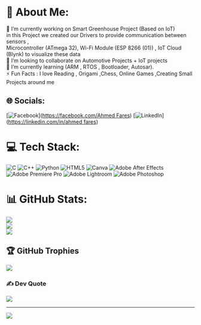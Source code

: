 # 💫 About Me:
🔭 I’m currently working on Smart Greenhouse Project (Based on IoT)<br>in this Project we created our Drivers to provide communication between sensors ,<br>Microcontroller (ATmega 32), Wi-Fi Module (ESP 8266 (01)) , IoT Cloud (Blynk) to visualize these data<br>👯 I’m looking to collaborate on Automotive Projects + IoT projects<br>🌱 I’m currently learning (ARM , RTOS , Bootloader, Autosar).<br>⚡ Fun Facts : I love Reading , Origami ,Chess, Online Games ,Creating Small Projects around me


## 🌐 Socials:
[![Facebook](https://img.shields.io/badge/Facebook-%231877F2.svg?logo=Facebook&logoColor=white)]([https://facebook.com/Ahmed Fares](https://www.facebook.com/profile.php?id=100006049155207)) [![LinkedIn](https://img.shields.io/badge/LinkedIn-%230077B5.svg?logo=linkedin&logoColor=white)]([https://linkedin.com/in/ahmed fares](https://www.linkedin.com/in/ahmed-fares-42ab14220)) 

# 💻 Tech Stack:
![C](https://img.shields.io/badge/c-%2300599C.svg?style=for-the-badge&logo=c&logoColor=white) ![C++](https://img.shields.io/badge/c++-%2300599C.svg?style=for-the-badge&logo=c%2B%2B&logoColor=white) ![Python](https://img.shields.io/badge/python-3670A0?style=for-the-badge&logo=python&logoColor=ffdd54) ![HTML5](https://img.shields.io/badge/html5-%23E34F26.svg?style=for-the-badge&logo=html5&logoColor=white) ![Canva](https://img.shields.io/badge/Canva-%2300C4CC.svg?style=for-the-badge&logo=Canva&logoColor=white) ![Adobe After Effects](https://img.shields.io/badge/Adobe%20After%20Effects-9999FF.svg?style=for-the-badge&logo=Adobe%20After%20Effects&logoColor=white) ![Adobe Premiere Pro](https://img.shields.io/badge/Adobe%20Premiere%20Pro-9999FF.svg?style=for-the-badge&logo=Adobe%20Premiere%20Pro&logoColor=white) ![Adobe Lightroom](https://img.shields.io/badge/Adobe%20Lightroom-31A8FF.svg?style=for-the-badge&logo=Adobe%20Lightroom&logoColor=white) ![Adobe Photoshop](https://img.shields.io/badge/adobephotoshop-%2331A8FF.svg?style=for-the-badge&logo=adobephotoshop&logoColor=white)
# 📊 GitHub Stats:
![](https://github-readme-stats.vercel.app/api?username=ahmedfaresabdelghani&theme=tokyonight&hide_border=true&include_all_commits=true&count_private=true)<br/>
![](https://github-readme-streak-stats.herokuapp.com/?user=ahmedfaresabdelghani&theme=tokyonight&hide_border=true)<br/>
![](https://github-readme-stats.vercel.app/api/top-langs/?username=ahmedfaresabdelghani&theme=tokyonight&hide_border=true&include_all_commits=true&count_private=true&layout=compact)

## 🏆 GitHub Trophies
![](https://github-profile-trophy.vercel.app/?username=ahmedfaresabdelghani&theme=radical&no-frame=true&no-bg=true&margin-w=4)

### ✍️ Dev Quote
![](https://quotes-github-readme.vercel.app/api?type=horizontal&theme=tokyonight)

---
[![](https://visitcount.itsvg.in/api?id=ahmedfaresabdelghani&icon=0&color=3)](https://visitcount.itsvg.in)

<!-- Proudly created with GPRM ( https://gprm.itsvg.in ) -->

